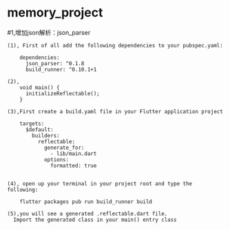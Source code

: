 # memory_project
#1,增加json解析：json_parser
    
    (1), First of all add the following dependencies to your pubspec.yaml:
    
        dependencies:
          json_parser: ^0.1.8
          build_runner: ^0.10.1+1
      
    (2),
        void main() {
          initializeReflectable();
        }
        
    (3),First create a build.yaml file in your Flutter application project
      
        targets:
          $default:
            builders:
              reflectable:
                generate_for:
                  - lib/main.dart
                options:
                  formatted: true
                 
                 
    (4), open up your terminal in your project root and type the following:
        
        flutter packages pub run build_runner build
        
    (5),you will see a generated .reflectable.dart file. 
      Import the generated class in your main() entry class